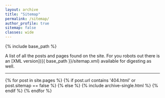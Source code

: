 ```yaml
---
layout: archive
title: "Sitemap"
permalink: /sitemap/
author_profile: true
sitemap: false
classes: wide
---
```


{% include base_path %}

A list of all the posts and pages found on the site. For you robots out there is an [XML version]({{ base_path }}/sitemap.xml) available for digesting as well.

---

{% for post in site.pages %}
  {% if post.url contains '404.html'  or post.sitemap == false %}
  {% else %}
    {% include archive-single.html %}
  {% endif %}
{% endfor %}
